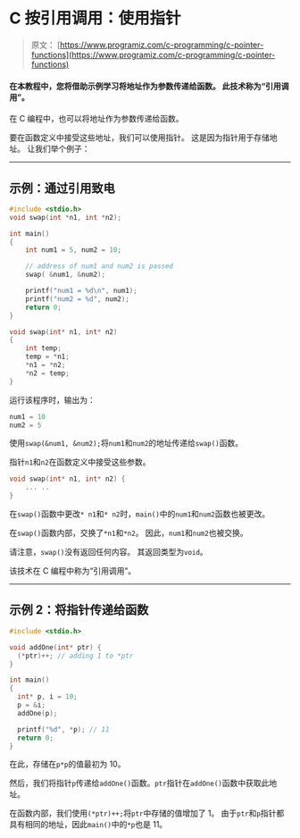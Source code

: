 # C 按引用调用：使用指针

> 原文： [https://www.programiz.com/c-programming/c-pointer-functions](https://www.programiz.com/c-programming/c-pointer-functions)

#### 在本教程中，您将借助示例学习将地址作为参数传递给函数。 此技术称为“引用调用”。

在 C 编程中，也可以将地址作为参数传递给函数。

要在函数定义中接受这些地址，我们可以使用指针。 这是因为指针用于存储地址。 让我们举个例子：

* * *

## 示例：通过引用致电

```c
#include <stdio.h>
void swap(int *n1, int *n2);

int main()
{
    int num1 = 5, num2 = 10;

    // address of num1 and num2 is passed
    swap( &num1, &num2);

    printf("num1 = %d\n", num1);
    printf("num2 = %d", num2);
    return 0;
}

void swap(int* n1, int* n2)
{
    int temp;
    temp = *n1;
    *n1 = *n2;
    *n2 = temp;
}
```

运行该程序时，输出为：

```c
num1 = 10
num2 = 5
```

使用`swap(&num1, &num2);`将`num1`和`num2`的地址传递给`swap()`函数。

指针`n1`和`n2`在函数定义中接受这些参数。

```c
void swap(int* n1, int* n2) {
    ... ..
}

```

在`swap()`函数中更改`* n1`和`* n2`时，`main()`中的`num1`和`num2`函数也被更改。

在`swap()`函数内部，交换了`*n1`和`*n2`。 因此，`num1`和`num2`也被交换。

请注意，`swap()`没有返回任何内容。 其返回类型为`void`。

该技术在 C 编程中称为“引用调用”。

* * *

## 示例 2：将指针传递给函数

```c
#include <stdio.h>

void addOne(int* ptr) {
  (*ptr)++; // adding 1 to *ptr
}

int main()
{
  int* p, i = 10;
  p = &i;
  addOne(p);

  printf("%d", *p); // 11
  return 0;
}
```

在此，存储在`p*p`的值最初为 10。

然后，我们将指针`p`传递给`addOne()`函数。`ptr`指针在`addOne()`函数中获取此地址。

在函数内部，我们使用`(*ptr)++;`将`ptr`中存储的值增加了 1。 由于`ptr`和`p`指针都具有相同的地址，因此`main()`中的`*p`也是 11。